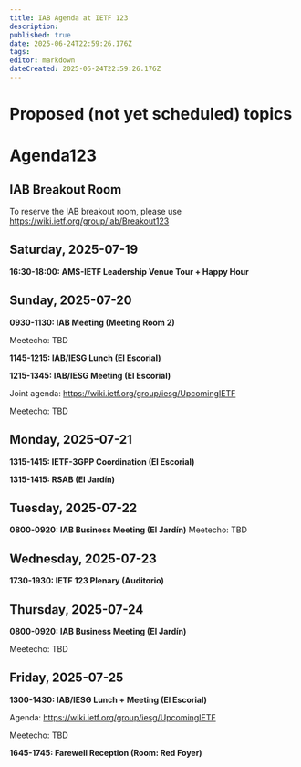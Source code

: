 ```yaml
---
title: IAB Agenda at IETF 123
description: 
published: true
date: 2025-06-24T22:59:26.176Z
tags: 
editor: markdown
dateCreated: 2025-06-24T22:59:26.176Z
---
```


# Proposed (not yet scheduled) topics


# Agenda123

## IAB Breakout Room

To reserve the IAB breakout room, please use https://wiki.ietf.org/group/iab/Breakout123

## Saturday, 2025-07-19

**16:30-18:00: AMS-IETF Leadership Venue Tour + Happy Hour**




## Sunday, 2025-07-20

**0930-1130: IAB Meeting (Meeting Room 2)**

Meetecho: TBD




**1145-1215: IAB/IESG Lunch (El Escorial)**

**1215-1345: IAB/IESG Meeting (El Escorial)** 

Joint agenda: https://wiki.ietf.org/group/iesg/UpcomingIETF

Meetecho: TBD




## Monday, 2025-07-21

**1315-1415: IETF-3GPP Coordination (El Escorial)**

**1315-1415: RSAB (El Jardín)**

## Tuesday, 2025-07-22

**0800-0920: IAB Business Meeting (El Jardín)**
Meetecho: TBD


## Wednesday, 2025-07-23

**1730-1930: IETF 123 Plenary (Auditorio)**

## Thursday, 2025-07-24

**0800-0920: IAB Business Meeting (El Jardín)**

Meetecho: TBD


## Friday, 2025-07-25

**1300-1430: IAB/IESG Lunch + Meeting (El Escorial)** 

Agenda: https://wiki.ietf.org/group/iesg/UpcomingIETF

Meetecho: TBD

**1645-1745: Farewell Reception (Room: Red Foyer)**



